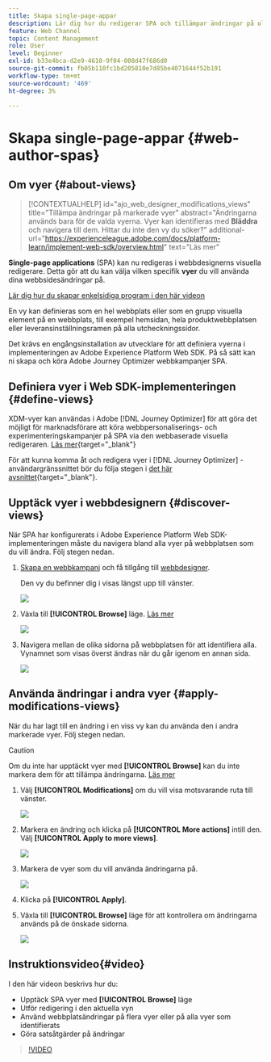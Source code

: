 ```yaml
---
title: Skapa single-page-appar
description: Lär dig hur du redigerar SPA och tillämpar ändringar på olika vyer i Journey Optimizer
feature: Web Channel
topic: Content Management
role: User
level: Beginner
exl-id: b33e4bca-d2e9-4610-9f04-008d47f686d0
source-git-commit: fb05b110fc1bd205810e7d85be4071644f52b191
workflow-type: tm+mt
source-wordcount: '469'
ht-degree: 3%

---
```


# Skapa single-page-appar {#web-author-spas}

## Om vyer {#about-views}

>[!CONTEXTUALHELP]
>id="ajo_web_designer_modifications_views"
>title="Tillämpa ändringar på markerade vyer"
>abstract="Ändringarna används bara för de valda vyerna. Vyer kan identifieras med **Bläddra** och navigera till dem. Hittar du inte den vy du söker?"
>additional-url="https://experienceleague.adobe.com/docs/platform-learn/implement-web-sdk/overview.html" text="Läs mer"

**Single-page applications** (SPA) kan nu redigeras i webbdesignerns visuella redigerare. Detta gör att du kan välja vilken specifik **vyer** du vill använda dina webbsidesändringar på.

[Lär dig hur du skapar enkelsidiga program i den här videon](#video)

En vy kan definieras som en hel webbplats eller som en grupp visuella element på en webbplats, till exempel hemsidan, hela produktwebbplatsen eller leveransinställningsramen på alla utcheckningssidor.

Det krävs en engångsinstallation av utvecklare för att definiera vyerna i implementeringen av Adobe Experience Platform Web SDK. På så sätt kan ni skapa och köra Adobe Journey Optimizer webbkampanjer SPA.

## Definiera vyer i Web SDK-implementeringen {#define-views}

XDM-vyer kan användas i Adobe [!DNL Journey Optimizer] för att göra det möjligt för marknadsförare att köra webbpersonaliserings- och experimenteringskampanjer på SPA via den webbaserade visuella redigeraren. [Läs mer](https://experienceleague.adobe.com/docs/experience-platform/edge/personalization/ajo/web-spa-implementation.html){target="_blank"}

För att kunna komma åt och redigera vyer i [!DNL Journey Optimizer] -användargränssnittet bör du följa stegen i [det här avsnittet](https://experienceleague.adobe.com/docs/experience-platform/edge/personalization/ajo/web-spa-implementation.html#implement-xdm-views){target="_blank"}.

## Upptäck vyer i webbdesignern {#discover-views}

När SPA har konfigurerats i Adobe Experience Platform Web SDK-implementeringen måste du navigera bland alla vyer på webbplatsen som du vill ändra. Följ stegen nedan.

1. [Skapa en webbkampanj](create-web.md) och få tillgång till [webbdesigner](edit-web-content.md).

   Den vy du befinner dig i visas längst upp till vänster.

   ![](assets/web-designer-view-home.png)

1. Växla till **[!UICONTROL Browse]** läge. [Läs mer](../web/edit-web-content.md#browse-mode)

   ![](assets/web-designer-view-browse.png)

1. Navigera mellan de olika sidorna på webbplatsen för att identifiera alla. Vynamnet som visas överst ändras när du går igenom en annan sida.

   ![](assets/web-designer-other-view.png)

## Använda ändringar i andra vyer {#apply-modifications-views}

När du har lagt till en ändring i en viss vy kan du använda den i andra markerade vyer. Följ stegen nedan.

>[!CAUTION]
>
>Om du inte har upptäckt vyer med **[!UICONTROL Browse]** kan du inte markera dem för att tillämpa ändringarna. [Läs mer](#discover-views)

1. Välj **[!UICONTROL Modifications]** om du vill visa motsvarande ruta till vänster.

   ![](assets/web-designer-view-modifications-pane.png)

1. Markera en ändring och klicka på **[!UICONTROL More actions]** intill den. Välj **[!UICONTROL Apply to more views]**.

   ![](assets/web-designer-modifications-more-actions.png)

1. Markera de vyer som du vill använda ändringarna på.

   ![](assets/web-designer-modifications-apply-to.png)

1. Klicka på **[!UICONTROL Apply]**.

1. Växla till **[!UICONTROL Browse]** läge för att kontrollera om ändringarna används på de önskade sidorna.

   ![](assets/web-designer-modifications-applied-view.png)

## Instruktionsvideo{#video}

I den här videon beskrivs hur du:

* Upptäck SPA vyer med **[!UICONTROL Browse]** läge
* Utför redigering i den aktuella vyn
* Använd webbplatsändringar på flera vyer eller på alla vyer som identifierats
* Göra satsåtgärder på ändringar

>[!VIDEO](https://video.tv.adobe.com/v/3424536/?quality=12&learn=on)
